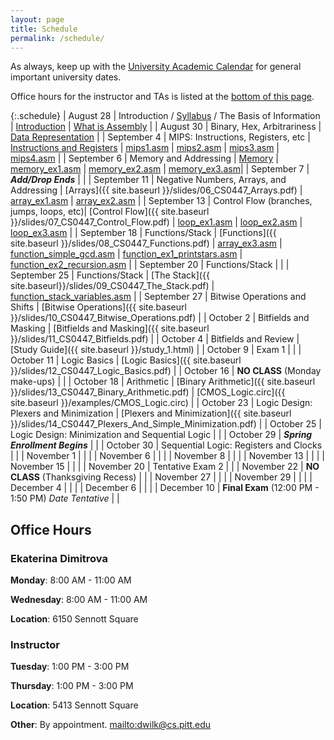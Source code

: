 ```yaml
---
layout: page
title: Schedule
permalink: /schedule/
---
```


As always, keep up with the [University Academic Calendar](https://www.provost.pitt.edu/students/academic-calendar) for general important university dates.

Office hours for the instructor and TAs is listed at the [bottom of this page](#office-hours).

{:.schedule}
| August    28 | Introduction / [Syllabus](/syllabus) / The Basis of Information | [Introduction]({{site.baseurl}}/slides/01_CS0447_Introduction.pdf) \| [What is Assembly]({{site.baseurl}}/slides/02_CS0447_Architecture.pdf) |
| August    30 | Binary, Hex, Arbitrariness         | [Data Representation]({{site.baseurl}}/slides/03_CS0447_Data-Representation.pdf) |
| September  4 | MIPS: Instructions, Registers, etc | [Instructions and Registers]({{site.baseurl}}/slides/04_CS0447_MIPS_Introduction.pdf) \| [mips1.asm]({{site.baseurl}}/examples/mips1.asm) \| [mips2.asm]({{site.baseurl}}/examples/mips2.asm) \| [mips3.asm]({{site.baseurl}}/examples/mips3.asm) \| [mips4.asm]({{site.baseurl}}/examples/mips4.asm) |
| September  6 | Memory and Addressing              | [Memory]({{site.baseurl}}/slides/05_CS0447_Memory.pdf) \| [memory_ex1.asm]({{site.baseurl}}/examples/memory_ex1.asm) \| [memory_ex2.asm]({{site.baseurl}}/examples/memory_ex2.asm) \| [memory_ex3.asm]({{site.baseurl}}/examples/memory_ex3.asm)|
| September  7 | ***Add/Drop Ends***                | |
| September 11 | Negative Numbers, Arrays, and Addressing | [Arrays]({{ site.baseurl }}/slides/06_CS0447_Arrays.pdf) \| [array_ex1.asm]({{site.baseurl}}/examples/array_ex1.asm) \| [array_ex2.asm]({{site.baseurl}}/examples/array_ex2.asm) |
| September 13 | Control Flow (branches, jumps, loops, etc)| [Control Flow]({{ site.baseurl }}/slides/07_CS0447_Control_Flow.pdf) \| [loop_ex1.asm]({{site.baseurl}}/examples/loop_ex1.asm) \| [loop_ex2.asm]({{site.baseurl}}/examples/loop_ex2.asm) \| [loop_ex3.asm]({{site.baseurl}}/examples/loop_ex3.asm) |
| September 18 | Functions/Stack                    | [Functions]({{ site.baseurl }}/slides/08_CS0447_Functions.pdf) \| [array_ex3.asm]({{site.baseurl}}/examples/array_ex3.asm) \| [function_simple_gcd.asm]({{site.baseurl}}/examples/function_simple_gcd.asm) \| [function_ex1_printstars.asm]({{site.baseurl}}/examples/function_ex1_printstars.asm) \| [function_ex2_recursion.asm]({{site.baseurl}}/examples/function_ex2_recursion.asm) |
| September 20 | Functions/Stack                    | |
| September 25 | Functions/Stack                    | [The Stack]({{ site.baseurl}}/slides/09_CS0447_The_Stack.pdf) \| [function_stack_variables.asm]({{site.baseurl}}/examples/function_stack_variables.asm) |
| September 27 | Bitwise Operations and Shifts      | [Bitwise Operations]({{ site.baseurl }}/slides/10_CS0447_Bitwise_Operations.pdf) |
| October    2 | Bitfields and Masking              | [Bitfields and Masking]({{ site.baseurl }}/slides/11_CS0447_Bitfields.pdf) |
| October    4 | Bitfields and Review               | [Study Guide]({{ site.baseurl }}/study_1.html) |
| October    9 | Exam 1                     | |
| October   11 | Logic Basics | [Logic Basics]({{ site.baseurl }}/slides/12_CS0447_Logic_Basics.pdf) |
| October   16 | **NO CLASS** (Monday make-ups)     | |
| October   18 | Arithmetic | [Binary Arithmetic]({{ site.baseurl }}/slides/13_CS0447_Binary_Arithmetic.pdf) \| [CMOS_Logic.circ]({{ site.baseurl }}/examples/CMOS_Logic.circ) |
| October   23 | Logic Design: Plexers and Minimization | [Plexers and Minimization]({{ site.baseurl }}/slides/14_CS0447_Plexers_And_Simple_Minimization.pdf) |
| October   25 | Logic Design: Minimization and Sequential Logic | |
| October   29 | ***Spring Enrollment Begins***       | |
| October   30 | Sequential Logic: Registers and Clocks | |
| November   1 | | |
| November   6 | | |
| November   8 | | |
| November  13 | | |
| November  15 | | |
| November  20 | Tentative Exam 2                   | |
| November  22 | **NO CLASS** (Thanksgiving Recess) | |
| November  27 |                                    | |
| November  29 |                                    | |
| December   4 |                                    | |
| December   6 |                                    | |
| December  10 | **Final Exam** (12:00 PM - 1:50 PM) *Date Tentative*   | |

## Office Hours

### Ekaterina Dimitrova

**Monday**: 8:00 AM - 11:00 AM

**Wednesday**: 8:00 AM - 11:00 AM

**Location**: 6150 Sennott Square

### Instructor

**Tuesday**: 1:00 PM - 3:00 PM

**Thursday**: 1:00 PM - 3:00 PM

**Location**: 5413 Sennott Square

**Other**: By appointment. <mailto:dwilk@cs.pitt.edu>
